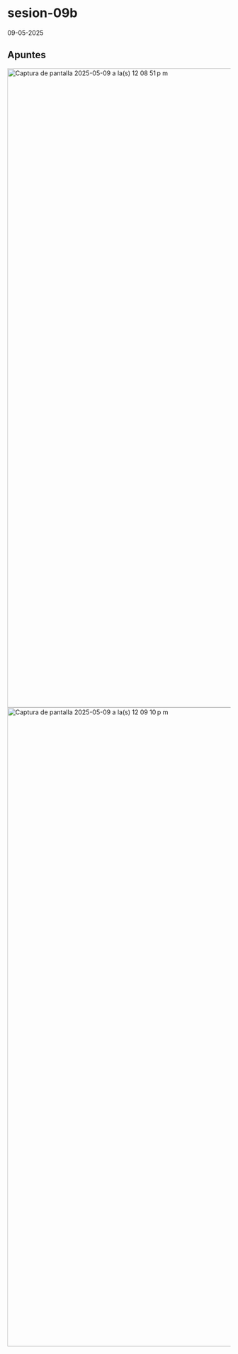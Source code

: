 # sesion-09b
09-05-2025

## Apuntes

<img width="1440" alt="Captura de pantalla 2025-05-09 a la(s) 12 08 51 p m" src="https://github.com/user-attachments/assets/38b632a3-f69f-41d7-91af-e5ec477fbf09" />

<img width="1440" alt="Captura de pantalla 2025-05-09 a la(s) 12 09 10 p m" src="https://github.com/user-attachments/assets/cd1b1160-aef6-438a-ae0b-63c78a02faf7" />
